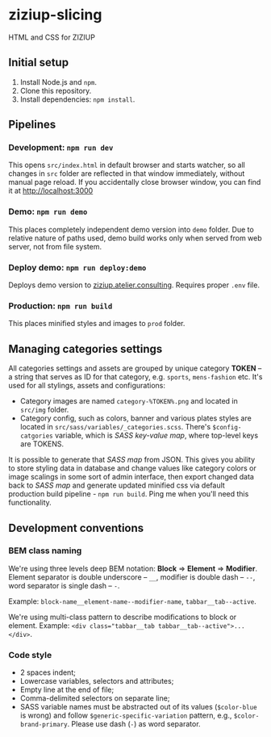 ziziup-slicing
===

HTML and CSS for ZIZIUP

## Initial setup
1. Install Node.js and `npm`.
1. Clone this repository.
1. Install dependencies: `npm install`.

## Pipelines
### Development: `npm run dev`
This opens `src/index.html` in default browser and starts watcher, so all
changes in `src` folder are reflected in that window immediately, without manual
page reload. If you accidentally close browser window, you can find it at
[http://localhost:3000](http://localhost:3000)

### Demo: `npm run demo`
This places completely independent demo version into `demo` folder. Due to
relative nature of paths used, demo build works only when served from web
server, not from file system.

### Deploy demo: `npm run deploy:demo`
Deploys demo version to [ziziup.atelier.consulting](http://ziziup.atelier.consulting).
Requires proper `.env` file.

### Production: `npm run build`
This places minified styles and images to `prod` folder.

## Managing categories settings
All categories settings and assets are grouped by unique category **TOKEN** – a
string that serves as ID for that category, e.g. `sports`, `mens-fashion` etc.
It's used for all stylings, assets and configurations:
* Category images are named `category-%TOKEN%.png` and located in `src/img` folder.
* Category config, such as colors, banner and various plates styles are located
in `src/sass/variables/_categories.scss`. There's `$config-catgories` variable,
which is *SASS key-value map*, where top-level keys are TOKENS.

It is possible to generate that *SASS map* from JSON. This gives you ability to
store styling data in database and change values like category colors or image
scalings in some sort of admin interface, then export changed data back to *SASS
map* and generate updated minified css via default production build pipeline -
`npm run build`. Ping me when you'll need this functionality.


## Development conventions
### BEM class naming
We're using three levels deep BEM notation: **Block** => **Element** =>
**Modifier**. Element separator is double underscore – `__`, modifier
is double dash – `--`, word separator is single dash – `-`.

Example: `block-name__element-name--modifier-name`, `tabbar__tab--active`.


We're using multi-class pattern to describe modifications to block or element.
Example: `<div class="tabbar__tab tabbar__tab--active">...</div>`.

### Code style
- 2 spaces indent;
- Lowercase variables, selectors and attributes;
- Empty line at the end of file;
- Comma-delimited selectors on separate line;
- SASS variable names must be abstracted out of its values (`$color-blue` is
wrong) and follow `$generic-specific-variation` pattern, e.g.,
`$color-brand-primary`. Please use dash (`-`) as word separator.
